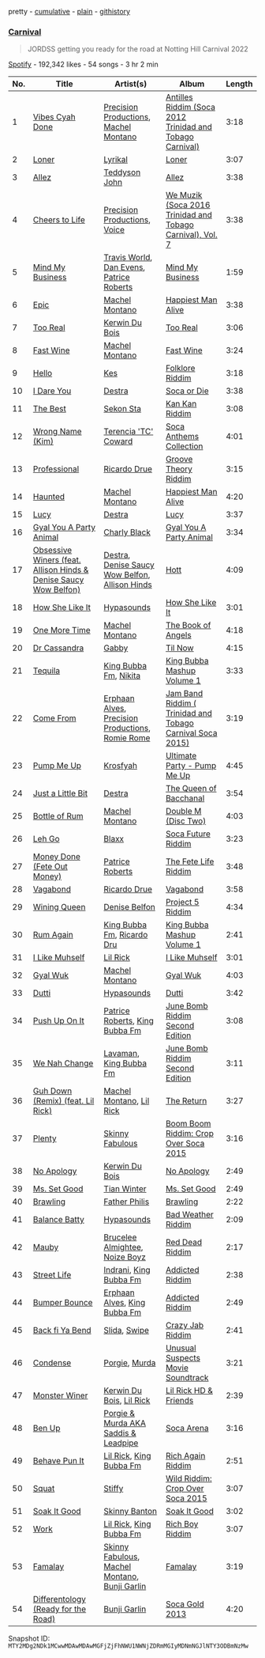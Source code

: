 pretty - [cumulative](/playlists/cumulative/37i9dQZF1DX0rM1NjYKMJa.md) - [plain](/playlists/plain/37i9dQZF1DX0rM1NjYKMJa) - [githistory](https://github.githistory.xyz/mackorone/spotify-playlist-archive/blob/main/playlists/plain/37i9dQZF1DX0rM1NjYKMJa)

### [Carnival](https://open.spotify.com/playlist/37i9dQZF1DX0rM1NjYKMJa)

> JORDSS getting you ready for the road at Notting Hill Carnival 2022

[Spotify](https://open.spotify.com/user/spotify) - 192,342 likes - 54 songs - 3 hr 2 min

| No. | Title | Artist(s) | Album | Length |
|---|---|---|---|---|
| 1 | [Vibes Cyah Done](https://open.spotify.com/track/4bItGccKKBrmxKjnzaBTwX) | [Precision Productions](https://open.spotify.com/artist/5selbVFrTsq2rTkqPWrHiA), [Machel Montano](https://open.spotify.com/artist/6wxP7SSzfvi21Cnl8JicdQ) | [Antilles Riddim \(Soca 2012 Trinidad and Tobago Carnival\)](https://open.spotify.com/album/6UZiTsFyDpUdq4Feei6wF7) | 3:18 |
| 2 | [Loner](https://open.spotify.com/track/0qwYiUpcdmTo4bhcCsdS6s) | [Lyrikal](https://open.spotify.com/artist/35KCSzO0sDCLggvo39D9ng) | [Loner](https://open.spotify.com/album/2UyYKTcKCTFi2SxHh9HVGe) | 3:07 |
| 3 | [Allez](https://open.spotify.com/track/6BWzQZyTtpnOQZ3XEUVRnP) | [Teddyson John](https://open.spotify.com/artist/228J5DyE0af9Z5I5ojm0Fp) | [Allez](https://open.spotify.com/album/2dUwESZPtRxC0lLE9Xk2Ax) | 3:38 |
| 4 | [Cheers to Life](https://open.spotify.com/track/1bJODIHmNbgbkQXpH2i3Oo) | [Precision Productions](https://open.spotify.com/artist/5selbVFrTsq2rTkqPWrHiA), [Voice](https://open.spotify.com/artist/61buXyJGplh38VDpEaB2ds) | [We Muzik \(Soca 2016 Trinidad and Tobago Carnival\), Vol\. 7](https://open.spotify.com/album/3xEYJSimdJLjkjGm7euCjW) | 3:38 |
| 5 | [Mind My Business](https://open.spotify.com/track/28Nm0rgLcn4OUQTocqoDZO) | [Travis World](https://open.spotify.com/artist/5AVAzwpIu9f3H1oegupPCd), [Dan Evens](https://open.spotify.com/artist/5ZbHn0BqI2WtNqto3qUpzK), [Patrice Roberts](https://open.spotify.com/artist/0crMctn4iXaE3XCHpeBkOt) | [Mind My Business](https://open.spotify.com/album/2e1bm04icZGHLmDKvGBqvY) | 1:59 |
| 6 | [Epic](https://open.spotify.com/track/0FgZq5lsz1LU9WOErYPkJs) | [Machel Montano](https://open.spotify.com/artist/6wxP7SSzfvi21Cnl8JicdQ) | [Happiest Man Alive](https://open.spotify.com/album/02k2QWeNbeWaHf7t7fJBYf) | 3:38 |
| 7 | [Too Real](https://open.spotify.com/track/3FkqGyIPfz7cn5B8W9sVdG) | [Kerwin Du Bois](https://open.spotify.com/artist/1yzePBgnaJhaFDpgt7MpxA) | [Too Real](https://open.spotify.com/album/0ZNQstQ0ahvsAWzB5c0xoR) | 3:06 |
| 8 | [Fast Wine](https://open.spotify.com/track/2RQ2CwHD5mJBox0Hc6HYRc) | [Machel Montano](https://open.spotify.com/artist/6wxP7SSzfvi21Cnl8JicdQ) | [Fast Wine](https://open.spotify.com/album/1mlDPzy4l8LhGVqNEiopIN) | 3:24 |
| 9 | [Hello](https://open.spotify.com/track/3cmdQZ2yzUjtKTedabLjqu) | [Kes](https://open.spotify.com/artist/7E6r9S8qCRfZVCjF1A8do6) | [Folklore Riddim](https://open.spotify.com/album/48nubh7FCkPvIG8DqHdLbm) | 3:18 |
| 10 | [I Dare You](https://open.spotify.com/track/1ATMk6lwjlIXZDf6VmOC3C) | [Destra](https://open.spotify.com/artist/0xMFjTpcN1zaf1ZU5NaNmk) | [Soca or Die](https://open.spotify.com/album/5ST4ZBYwRMZz1A1XbNopvY) | 3:38 |
| 11 | [The Best](https://open.spotify.com/track/7MSjpZ5DdJ2zFWLc285tBs) | [Sekon Sta](https://open.spotify.com/artist/6Jkbr7HmDNtlnBjWL3BdNk) | [Kan Kan Riddim](https://open.spotify.com/album/66FwUGgw5yPa4fql5ZtKkx) | 3:08 |
| 12 | [Wrong Name \(Kim\)](https://open.spotify.com/track/6lyaHbGxeVq6DoH8D65szo) | [Terencia 'TC' Coward](https://open.spotify.com/artist/5YcZ5qknQkxdgfU4stOJl9) | [Soca Anthems Collection](https://open.spotify.com/album/2KDXP3Iw7QWcSbH4KHVjAC) | 4:01 |
| 13 | [Professional](https://open.spotify.com/track/1WuQX6qDFiHCJY57k97H73) | [Ricardo Drue](https://open.spotify.com/artist/1YxLPEyDduTjPEBWKA2BmF) | [Groove Theory Riddim](https://open.spotify.com/album/2jkk3TNT0t3HJlFhbeiyfn) | 3:15 |
| 14 | [Haunted](https://open.spotify.com/track/6Em6PEG03s2qGhz9KbR7Wu) | [Machel Montano](https://open.spotify.com/artist/6wxP7SSzfvi21Cnl8JicdQ) | [Happiest Man Alive](https://open.spotify.com/album/02k2QWeNbeWaHf7t7fJBYf) | 4:20 |
| 15 | [Lucy](https://open.spotify.com/track/2zv0upVrI1IpCVyyIlYzuP) | [Destra](https://open.spotify.com/artist/0xMFjTpcN1zaf1ZU5NaNmk) | [Lucy](https://open.spotify.com/album/3sy9XOjdn0JDGvqfknypgG) | 3:37 |
| 16 | [Gyal You A Party Animal](https://open.spotify.com/track/7rj8aNwZqTvrUeLlAyNWtZ) | [Charly Black](https://open.spotify.com/artist/5sK8BsvyDl4TFA6KaBf8or) | [Gyal You A Party Animal](https://open.spotify.com/album/0eCvXdGhFxgjB4yyDEHoff) | 3:34 |
| 17 | [Obsessive Winers \(feat\. Allison Hinds & Denise Saucy Wow Belfon\)](https://open.spotify.com/track/6AecXpiNETPxolGCC6Z5YU) | [Destra](https://open.spotify.com/artist/0xMFjTpcN1zaf1ZU5NaNmk), [Denise Saucy Wow Belfon](https://open.spotify.com/artist/7pkAZyqc9CrB8e0XUORX97), [Allison Hinds](https://open.spotify.com/artist/7bLqFPAofYJYLqR0PiWVv8) | [Hott](https://open.spotify.com/album/6UmHPmyCXoQMbCvVu1cRYb) | 4:09 |
| 18 | [How She Like It](https://open.spotify.com/track/300GbHKFjB7jL4aegxIFcC) | [Hypasounds](https://open.spotify.com/artist/3ukVr8bbF0HUXtqjI7uxHF) | [How She Like It](https://open.spotify.com/album/5a7HKhVmU3fP9iYF1OGglC) | 3:01 |
| 19 | [One More Time](https://open.spotify.com/track/4XX367jiFojdOruA2fAJe0) | [Machel Montano](https://open.spotify.com/artist/6wxP7SSzfvi21Cnl8JicdQ) | [The Book of Angels](https://open.spotify.com/album/2a5ZeVoFt7vhiHqtoPBp40) | 4:18 |
| 20 | [Dr Cassandra](https://open.spotify.com/track/1Z26eeelZV7txnP7GVSksr) | [Gabby](https://open.spotify.com/artist/4WSVq8tRn39MS2agWMJKHq) | [Til Now](https://open.spotify.com/album/4ESffqtJAuhY2eeQ72QkES) | 4:15 |
| 21 | [Tequila](https://open.spotify.com/track/7AbMPYPF9FQYRuAybt9ovb) | [King Bubba Fm](https://open.spotify.com/artist/5c0GuKNlRiK90pq5FPaR78), [Nikita](https://open.spotify.com/artist/0UCa56b7hiX05ZWC5BH2zo) | [King Bubba Mashup Volume 1](https://open.spotify.com/album/5LnZJFfnBfjKfdDEiYPRo2) | 3:33 |
| 22 | [Come From](https://open.spotify.com/track/5mnvT1WGJNnl8snUyBHoAz) | [Erphaan Alves](https://open.spotify.com/artist/7JCisiTi3MGNkDHIXuEf0w), [Precision Productions](https://open.spotify.com/artist/5selbVFrTsq2rTkqPWrHiA), [Romie Rome](https://open.spotify.com/artist/59PYxLGoNDVBMcvDnzfG3V) | [Jam Band Riddim \( Trinidad and Tobago Carnival Soca 2015\)](https://open.spotify.com/album/7AH12cPfnqThnPNyDhV2fy) | 3:19 |
| 23 | [Pump Me Up](https://open.spotify.com/track/2Y5HQolNeqkwFXokC0ANta) | [Krosfyah](https://open.spotify.com/artist/3uQVuPVfmrKurJ95xoL5DA) | [Ultimate Party \- Pump Me Up](https://open.spotify.com/album/5Js10UyFFBh7Zpiw8pWzy3) | 4:45 |
| 24 | [Just a Little Bit](https://open.spotify.com/track/4swKkhCf3hmiXEFYFnUs5w) | [Destra](https://open.spotify.com/artist/0xMFjTpcN1zaf1ZU5NaNmk) | [The Queen of Bacchanal](https://open.spotify.com/album/44QIIHlkSUVu4ytLjXIrH3) | 3:54 |
| 25 | [Bottle of Rum](https://open.spotify.com/track/7nwiWG62G7ih8V9yAxuOSR) | [Machel Montano](https://open.spotify.com/artist/6wxP7SSzfvi21Cnl8JicdQ) | [Double M \(Disc Two\)](https://open.spotify.com/album/0p1j9KRFqXmrd1ACY8G0tl) | 4:03 |
| 26 | [Leh Go](https://open.spotify.com/track/0QMMShvfoWeOZeJ7cFd5ck) | [Blaxx](https://open.spotify.com/artist/5ix3RWfREDkS8yiuklSrjM) | [Soca Future Riddim](https://open.spotify.com/album/71tQ5QyzHeepktxNLW4Xbm) | 3:23 |
| 27 | [Money Done \(Fete Out Money\)](https://open.spotify.com/track/3deTCIC5bsEidpkQerVJZy) | [Patrice Roberts](https://open.spotify.com/artist/0crMctn4iXaE3XCHpeBkOt) | [The Fete Life Riddim](https://open.spotify.com/album/7zWBQDftaBSfXX48PJCTtw) | 3:48 |
| 28 | [Vagabond](https://open.spotify.com/track/6STKwZQQ0da003b3KHTlEL) | [Ricardo Drue](https://open.spotify.com/artist/1YxLPEyDduTjPEBWKA2BmF) | [Vagabond](https://open.spotify.com/album/2onJp2lhpNNcQgThvC6uLz) | 3:58 |
| 29 | [Wining Queen](https://open.spotify.com/track/03IRnxnT392N97EUGZ9eIw) | [Denise Belfon](https://open.spotify.com/artist/20rSjugHQ6CwKR44JnteQf) | [Project 5 Riddim](https://open.spotify.com/album/3Kqmyo4COzX5mV9Gph2f5b) | 4:34 |
| 30 | [Rum Again](https://open.spotify.com/track/105E8YmCKG9IVe5Q7XfoCw) | [King Bubba Fm](https://open.spotify.com/artist/5c0GuKNlRiK90pq5FPaR78), [Ricardo Dru](https://open.spotify.com/artist/45jEPCtaXMjuQqIX8X0KyU) | [King Bubba Mashup Volume 1](https://open.spotify.com/album/5LnZJFfnBfjKfdDEiYPRo2) | 2:41 |
| 31 | [I Like Muhself](https://open.spotify.com/track/6gOAlgNHMtXc6caBVFhQNw) | [Lil Rick](https://open.spotify.com/artist/1qKzKUnuQsjB83hBZffoq0) | [I Like Muhself](https://open.spotify.com/album/1CIkJPiIT261NY31V6OpG7) | 3:01 |
| 32 | [Gyal Wuk](https://open.spotify.com/track/5kWcmHxrGEtKvMwyfnpFUD) | [Machel Montano](https://open.spotify.com/artist/6wxP7SSzfvi21Cnl8JicdQ) | [Gyal Wuk](https://open.spotify.com/album/0m27yWzpS8ixpW7VJZebHT) | 4:03 |
| 33 | [Dutti](https://open.spotify.com/track/6QZAHS9Y3Wxwf17TticoZg) | [Hypasounds](https://open.spotify.com/artist/3ukVr8bbF0HUXtqjI7uxHF) | [Dutti](https://open.spotify.com/album/5q31gy0ALAcKWLZsP6kqYw) | 3:42 |
| 34 | [Push Up On It](https://open.spotify.com/track/2NIMLh4rXeOirRfzXoo7f7) | [Patrice Roberts](https://open.spotify.com/artist/0crMctn4iXaE3XCHpeBkOt), [King Bubba Fm](https://open.spotify.com/artist/5c0GuKNlRiK90pq5FPaR78) | [June Bomb Riddim Second Edition](https://open.spotify.com/album/3z2qE4Oo8sn88sc0f65JHb) | 3:08 |
| 35 | [We Nah Change](https://open.spotify.com/track/2WFyWkpv8G33SdIqqlmTN4) | [Lavaman](https://open.spotify.com/artist/5UiYnbo5CfmFEgLGCmzqdh), [King Bubba Fm](https://open.spotify.com/artist/5c0GuKNlRiK90pq5FPaR78) | [June Bomb Riddim Second Edition](https://open.spotify.com/album/3z2qE4Oo8sn88sc0f65JHb) | 3:11 |
| 36 | [Guh Down \(Remix\) \(feat\. Lil Rick\)](https://open.spotify.com/track/0fZ8ZJbCcGgiHBVN7TQIk3) | [Machel Montano](https://open.spotify.com/artist/6wxP7SSzfvi21Cnl8JicdQ), [Lil Rick](https://open.spotify.com/artist/1qKzKUnuQsjB83hBZffoq0) | [The Return](https://open.spotify.com/album/4T4qIeRhgBXcGoY5Sc18oq) | 3:27 |
| 37 | [Plenty](https://open.spotify.com/track/20HqTuRHjDu5dRlCgadjDQ) | [Skinny Fabulous](https://open.spotify.com/artist/56BHYURgbka2nQbBy8XZ3x) | [Boom Boom Riddim: Crop Over Soca 2015](https://open.spotify.com/album/0szoz2wy5NdBSEiy2wV6vE) | 3:16 |
| 38 | [No Apology](https://open.spotify.com/track/5HxPAd9PWcmSz55INDqx1W) | [Kerwin Du Bois](https://open.spotify.com/artist/1yzePBgnaJhaFDpgt7MpxA) | [No Apology](https://open.spotify.com/album/4xBzYe6nv1n6vLXYAD1awh) | 2:49 |
| 39 | [Ms\. Set Good](https://open.spotify.com/track/7LiWEhukBY7gzodjcETlCj) | [Tian Winter](https://open.spotify.com/artist/019YBZW6hODw8rJCH8msLh) | [Ms\. Set Good](https://open.spotify.com/album/3Jvsf9cgcP1N3qdCCKUWbe) | 2:49 |
| 40 | [Brawling](https://open.spotify.com/track/7eShbgIo5bNdQEiJqLqSL0) | [Father Philis](https://open.spotify.com/artist/4VF0sdPSFLYdVWF6FRK6OK) | [Brawling](https://open.spotify.com/album/27rxALdXIGntWuHTG7bkMz) | 2:22 |
| 41 | [Balance Batty](https://open.spotify.com/track/08idWwtNgy9reI43iQESl7) | [Hypasounds](https://open.spotify.com/artist/3ukVr8bbF0HUXtqjI7uxHF) | [Bad Weather Riddim](https://open.spotify.com/album/6CHIwBQUCHPWzrPnXgBrfv) | 2:09 |
| 42 | [Mauby](https://open.spotify.com/track/1j2NYvSy8x3JpZpC8znlqT) | [Brucelee Almightee](https://open.spotify.com/artist/5nTBHpVtt3GQnpAnoSnGEj), [Noize Boyz](https://open.spotify.com/artist/2VXAG9lFkTIR1L4bfVE0mM) | [Red Dead Riddim](https://open.spotify.com/album/6pIAYVZKOC6T4e968AlhP8) | 2:17 |
| 43 | [Street Life](https://open.spotify.com/track/6Q3XQbNtmMDxGprFC2GyRz) | [Indrani](https://open.spotify.com/artist/49q79dEhpd4EmZ6TVsrhsN), [King Bubba Fm](https://open.spotify.com/artist/5c0GuKNlRiK90pq5FPaR78) | [Addicted Riddim](https://open.spotify.com/album/4ygwOi8hXOYGhtVvTTNboa) | 2:38 |
| 44 | [Bumper Bounce](https://open.spotify.com/track/2uDRrhOnH8Z6enqbr3OFxJ) | [Erphaan Alves](https://open.spotify.com/artist/7JCisiTi3MGNkDHIXuEf0w), [King Bubba Fm](https://open.spotify.com/artist/5c0GuKNlRiK90pq5FPaR78) | [Addicted Riddim](https://open.spotify.com/album/4ygwOi8hXOYGhtVvTTNboa) | 2:49 |
| 45 | [Back fi Ya Bend](https://open.spotify.com/track/4zONZeMPohpfYKRS5ZcfEy) | [Slida](https://open.spotify.com/artist/6jVcGDOeirqWdPibftmz59), [Swipe](https://open.spotify.com/artist/2JqBF24fv5PW0MzOrT1nEN) | [Crazy Jab Riddim](https://open.spotify.com/album/5EUuRXy815ScvFgfBatkRs) | 2:41 |
| 46 | [Condense](https://open.spotify.com/track/3Sr3C9U0xhEiRB0Mv57Ps3) | [Porgie](https://open.spotify.com/artist/4ciVltJOzgwz17XF0FItPJ), [Murda](https://open.spotify.com/artist/06HUwOHnsgjtP7F2CidMlq) | [Unusual Suspects Movie Soundtrack](https://open.spotify.com/album/4QTUv91l5fngCP0dXy9rHk) | 3:21 |
| 47 | [Monster Winer](https://open.spotify.com/track/4iwgHervV6fHIgocAOJuGC) | [Kerwin Du Bois](https://open.spotify.com/artist/1yzePBgnaJhaFDpgt7MpxA), [Lil Rick](https://open.spotify.com/artist/1qKzKUnuQsjB83hBZffoq0) | [Lil Rick HD & Friends](https://open.spotify.com/album/4NkaIWh2F7u6nTRvK5UFVb) | 2:39 |
| 48 | [Ben Up](https://open.spotify.com/track/2NwF8ZU6v0n5mX0ibS65WS) | [Porgie & Murda AKA Saddis & Leadpipe](https://open.spotify.com/artist/796drU5SHT3AFzGuTFTAdc) | [Soca Arena](https://open.spotify.com/album/0wbr96EqJyBavJh9ygHSwI) | 3:16 |
| 49 | [Behave Pun It](https://open.spotify.com/track/56AjWZnckGDACRkOOQSYIz) | [Lil Rick](https://open.spotify.com/artist/1qKzKUnuQsjB83hBZffoq0), [King Bubba Fm](https://open.spotify.com/artist/5c0GuKNlRiK90pq5FPaR78) | [Rich Again Riddim](https://open.spotify.com/album/1r9y31DgkTYfBh7z7xhJh3) | 2:51 |
| 50 | [Squat](https://open.spotify.com/track/5KiRVCgtwnInmUfG5J7n8o) | [Stiffy](https://open.spotify.com/artist/41GDM2jlEjx9lwcSykgdHh) | [Wild Riddim: Crop Over Soca 2015](https://open.spotify.com/album/4LPJg09gqZ3mknazbhebcB) | 3:07 |
| 51 | [Soak It Good](https://open.spotify.com/track/0wfBV1srBNO2dRyWL1BxS9) | [Skinny Banton](https://open.spotify.com/artist/17mmOxzEgy1HQsEhsXvcO6) | [Soak It Good](https://open.spotify.com/album/5B7LBGOBJYMIEfAldCeFDD) | 3:02 |
| 52 | [Work](https://open.spotify.com/track/7nZLPs5WXYiIrJEp7nV1CJ) | [Lil Rick](https://open.spotify.com/artist/1qKzKUnuQsjB83hBZffoq0), [King Bubba Fm](https://open.spotify.com/artist/5c0GuKNlRiK90pq5FPaR78) | [Rich Boy Riddim](https://open.spotify.com/album/1SmHncG7JMI4siXksfCbII) | 3:07 |
| 53 | [Famalay](https://open.spotify.com/track/48OrQFkuuFtlQHtq35xjJ9) | [Skinny Fabulous](https://open.spotify.com/artist/56BHYURgbka2nQbBy8XZ3x), [Machel Montano](https://open.spotify.com/artist/6wxP7SSzfvi21Cnl8JicdQ), [Bunji Garlin](https://open.spotify.com/artist/6nPHDCN7qmxO86eN1grP54) | [Famalay](https://open.spotify.com/album/0br9N1t4whHPB4Ad7DfHX6) | 3:19 |
| 54 | [Differentology \(Ready for the Road\)](https://open.spotify.com/track/5YpYgWoPaMjn8qcr8MCjGb) | [Bunji Garlin](https://open.spotify.com/artist/6nPHDCN7qmxO86eN1grP54) | [Soca Gold 2013](https://open.spotify.com/album/5IUSWCDg7mjjflea2V86mC) | 4:20 |

Snapshot ID: `MTY2MDg2NDk1MCwwMDAwMDAwMGFjZjFhNWU1NWNjZDRmMGIyMDNmNGJlNTY3ODBmNzMw`
